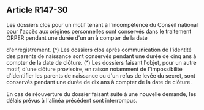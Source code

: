 ## Article R147-30

Les dossiers clos pour un motif tenant à l'incompétence du Conseil national pour l'accès aux origines
personnelles sont conservés dans le traitement ORPER pendant une durée d'un an à compter de la date

d'enregistrement. (^)
Les dossiers clos après communication de l'identité des parents de naissance sont conservés pendant une
durée de cinq ans à compter de la date de clôture. (^)
Les dossiers faisant l'objet, pour un autre motif, d'une clôture provisoire, en raison notamment de
l'impossibilité d'identifier les parents de naissance ou d'un refus de levée du secret, sont conservés pendant
une durée de dix ans à compter de la date de clôture.


En cas de réouverture du dossier faisant suite à une nouvelle demande, les délais prévus à l'alinéa précédent
sont interrompus.


